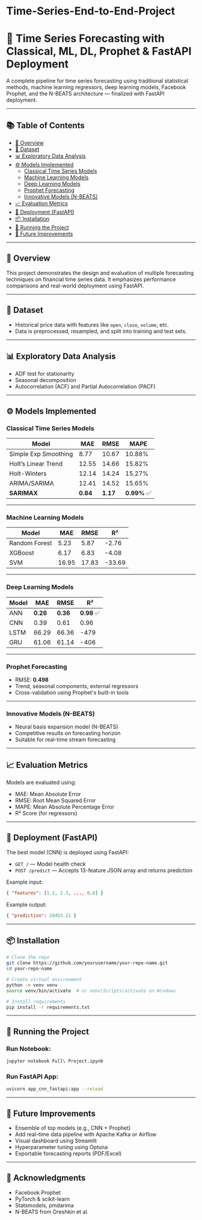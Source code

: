 # Time-Series-End-to-End-Project


# 🧠 Time Series Forecasting with Classical, ML, DL, Prophet & FastAPI Deployment

A complete pipeline for time series forecasting using traditional statistical methods, machine learning regressors, deep learning models, Facebook Prophet, and the N-BEATS architecture — finalized with FastAPI deployment.

---

## 📚 Table of Contents

- [📌 Overview](#-overview)
- [📁 Dataset](#-dataset)
- [📊 Exploratory Data Analysis](#-exploratory-data-analysis)
- [⚙️ Models Implemented](#️-models-implemented)
  - [Classical Time Series Models](#classical-time-series-models)
  - [Machine Learning Models](#machine-learning-models)
  - [Deep Learning Models](#deep-learning-models)
  - [Prophet Forecasting](#prophet-forecasting)
  - [Innovative Models (N-BEATS)](#innovative-models-n-beats)
- [📈 Evaluation Metrics](#-evaluation-metrics)
- [🚀 Deployment (FastAPI)](#-deployment-fastapi)
- [📦 Installation](#-installation)
- [🧪 Running the Project](#-running-the-project)
- [📌 Future Improvements](#-future-improvements)

---

## 📌 Overview

This project demonstrates the design and evaluation of multiple forecasting techniques on financial time series data. It emphasizes performance comparisons and real-world deployment using FastAPI.

---

## 📁 Dataset

- Historical price data with features like `open`, `close`, `volume`, etc.
- Data is preprocessed, resampled, and split into training and test sets.

---

## 📊 Exploratory Data Analysis

- ADF test for stationarity
- Seasonal decomposition
- Autocorrelation (ACF) and Partial Autocorrelation (PACF)

---

## ⚙️ Models Implemented

### Classical Time Series Models
| Model                   | MAE   | RMSE  | MAPE   |
|------------------------|-------|-------|--------|
| Simple Exp Smoothing   | 8.77  | 10.67 | 10.88% |
| Holt’s Linear Trend    | 12.55 | 14.66 | 15.82% |
| Holt-Winters           | 12.14 | 14.24 | 15.27% |
| ARIMA/SARIMA           | 12.41 | 14.52 | 15.65% |
| **SARIMAX**            | **0.84** | **1.17** | **0.99%** ✅ |

---

### Machine Learning Models
| Model           | MAE   | RMSE  | R²       |
|----------------|--------|--------|----------|
| Random Forest   | 5.23   | 5.87   | -2.76    |
| XGBoost         | 6.17   | 6.83   | -4.08    |
| SVM             | 16.95  | 17.83  | -33.69   |

---

### Deep Learning Models
| Model           | MAE     | RMSE    | R²     |
|----------------|---------|---------|--------|
| ANN             | **0.26** | **0.36** | **0.98** ✅ |
| CNN             | 0.39    | 0.61    | 0.96   |
| LSTM            | 66.29   | 66.36   | -479   |
| GRU             | 61.06   | 61.14   | -406   |

---

### Prophet Forecasting
- RMSE: **0.498**
- Trend, seasonal components, external regressors
- Cross-validation using Prophet's built-in tools

---

### Innovative Models (N-BEATS)
- Neural basis expansion model (N-BEATS)
- Competitive results on forecasting horizon
- Suitable for real-time stream forecasting

---

## 📈 Evaluation Metrics

Models are evaluated using:

- MAE: Mean Absolute Error
- RMSE: Root Mean Squared Error
- MAPE: Mean Absolute Percentage Error
- R² Score (for regressors)

---

## 🚀 Deployment (FastAPI)

The best model (CNN) is deployed using FastAPI:

- `GET /` — Model health check
- `POST /predict` — Accepts 13-feature JSON array and returns prediction

Example input:
```json
{ "features": [1.2, 2.3, ..., 0.8] }
````

Example output:

```json
{ "prediction": 20453.21 }
```

---

## 📦 Installation

```bash
# Clone the repo
git clone https://github.com/yourusername/your-repo-name.git
cd your-repo-name

# Create virtual environment
python -m venv venv
source venv/bin/activate  # or venv\Scripts\activate on Windows

# Install requirements
pip install -r requirements.txt
```

---

## 🧪 Running the Project

### Run Notebook:

```bash
jupyter notebook Full\ Project.ipynb
```

### Run FastAPI App:

```bash
uvicorn app_cnn_fastapi:app --reload
```

---

## 📌 Future Improvements

* Ensemble of top models (e.g., CNN + Prophet)
* Add real-time data pipeline with Apache Kafka or Airflow
* Visual dashboard using Streamlit
* Hyperparameter tuning using Optuna
* Exportable forecasting reports (PDF/Excel)

---

## 🙌 Acknowledgments

* Facebook Prophet
* PyTorch & scikit-learn
* Statsmodels, pmdarima
* N-BEATS from Oreshkin et al.

